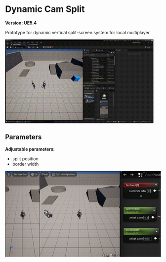 # Dynamic Cam Split
**Version: UE5.4**

Prototype for dynamic vertical split-screen system for local multiplayer.

![alt text](imgs/demo.gif)

## Parameters
**Adjustable parameters:**
- split position
- border width

![alt text](imgs/parameters.png)
